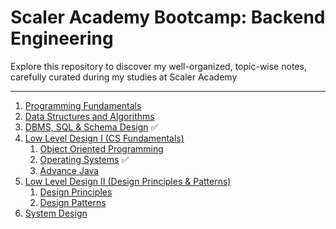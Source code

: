 # Scaler Academy Bootcamp: Backend Engineering

Explore this repository to discover my well-organized, topic-wise notes, carefully curated during my studies at Scaler Academy

---

1. [Programming Fundamentals](#) 
2. [Data Structures and Algorithms](#)
3. [DBMS, SQL & Schema Design](https://github.com/xoraus/ScalerAcademy-Notes/tree/main/01-Databas-SQL#sql-1-intro-to-dbms) ✅
4. [Low Level Design I (CS Fundamentals)](#)
   1. [Object Oriented Programming](https://github.com/xoraus/ScalerAcademy-Bootcamp/blob/main/02-OOP-Concurrency-Advance-Java/02-OOP-Concurrency-Java.md)
   2. [Operating Systems](#) ✅
   3. [Advance Java](#)
5. [Low Level Design II (Design Principles & Patterns)](#)
   1. [Design Principles]()
   2. [Design Patterns](#)
6. [System Design](#)

<!--

- [SQL 01: Intro to DBMS](https://github.com/xoraus/ScalerAcademy-Notes/tree/main/01-Databas-SQL#sql-1-intro-to-dbms)
- [SQL 02: Keys](https://github.com/xoraus/ScalerAcademy-Notes/tree/main/01-Databas-SQL#sql-2-keys)
- [SOL 03: CRUD - I](https://github.com/xoraus/ScalerAcademy-Notes/tree/main/01-Databas-SQL#sql-3-crud---i)
- [SOL 04: CRUD - II](https://github.com/xoraus/ScalerAcademy-Notes/tree/main/01-Databas-SQL#sql-4-crud---ii)
- [SOL 05: Joins - I](https://github.com/xoraus/ScalerAcademy-Notes/tree/main/01-Databas-SQL#sol-5-joins---i)
- [SOL 06: Joins - II](https://github.com/xoraus/ScalerAcademy-Notes/tree/main/01-Databas-SQL#sql-6-joins---ii)
- [SQL 07: Aggregate Queries](https://github.com/xoraus/ScalerAcademy-Notes/tree/main/01-Databas-SQL#sql-7-aggregate-queries)
- [SOL 08: Subqueries and Views](https://github.com/xoraus/ScalerAcademy-Notes/tree/main/01-Databas-SQL#sql-8-subqueries-and-views)
- [SOL 09: Indexing](https://github.com/xoraus/ScalerAcademy-Notes/tree/main/01-Databas-SQL#sql-9-indexing)
- [SOL 10: Transactions - I](https://github.com/xoraus/ScalerAcademy-Notes/tree/main/01-Databas-SQL#sql-10-transactions---i)
- [SOL 11: Transactions - II](https://github.com/xoraus/ScalerAcademy-Notes/tree/main/01-Databas-SQL#sql-10-transactions---ii)
- [SOL 12: Schema Design - I](https://github.com/xoraus/ScalerAcademy-Notes/tree/main/01-Databas-SQL#sql-11-schema-design---i--this-will-be-updated-soon)
- [SQL 13: Schema Design - 11](https://github.com/xoraus/ScalerAcademy-Notes/tree/main/01-Databas-SQL#sql-12-schema-design----i--this-will-be-updated-soon)

-->
